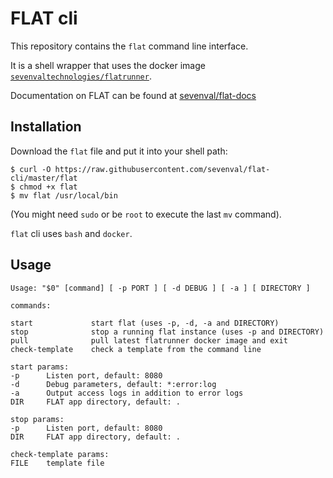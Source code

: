 # FLAT cli

This repository contains the `flat` command line interface.

It is a shell wrapper that uses the docker image
[`sevenvaltechnologies/flatrunner`](https://hub.docker.com/r/sevenvaltechnologies/flatrunner).

Documentation on FLAT can be found at [sevenval/flat-docs](https://github.com/sevenval/flat-docs)

## Installation

Download the `flat` file and put it into your shell path:

```
$ curl -O https://raw.githubusercontent.com/sevenval/flat-cli/master/flat
$ chmod +x flat
$ mv flat /usr/local/bin
```

(You might need `sudo` or be `root` to execute the last `mv` command).

`flat` cli uses `bash` and `docker`.

## Usage

```
Usage: "$0" [command] [ -p PORT ] [ -d DEBUG ] [ -a ] [ DIRECTORY ]

commands:

start             start flat (uses -p, -d, -a and DIRECTORY)
stop              stop a running flat instance (uses -p and DIRECTORY)
pull              pull latest flatrunner docker image and exit
check-template    check a template from the command line

start params:
-p      Listen port, default: 8080
-d      Debug parameters, default: *:error:log
-a      Output access logs in addition to error logs
DIR     FLAT app directory, default: .

stop params:
-p      Listen port, default: 8080
DIR     FLAT app directory, default: .

check-template params:
FILE    template file
```
